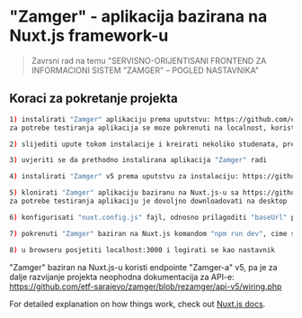 # "Zamger" - aplikacija bazirana na Nuxt.js framework-u

> Zavrsni rad na temu "SERVISNO-ORIJENTISANI FRONTEND ZA INFORMACIONI SISTEM "ZAMGER" – POGLED NASTAVNIKA"

## Koraci za pokretanje projekta

``` bash
1) instalirati "Zamger" aplikaciju prema uputstvu: https://github.com/etf-sarajevo/zamger/blob/master/static/doc/INSTALL.txt
za potrebe testiranja aplikacija se moze pokrenuti na localnost, koristeci npr. XAMPP

2) slijediti upute tokom instalacije i kreirati nekoliko studenata, predmeta i naravno barem jednog nastavnika, kojem se pridruzuju prethodno kreirani predmeti

3) uvjeriti se da prethodno instalirana aplikacija "Zamger" radi

4) instalirati "Zamger" v5 prema uputstvu za instalaciju: https://github.com/etf-sarajevo/zamger/blob/rezamger/README.md

5) klonirati "Zamger" aplikaciju baziranu na Nuxt.js-u sa https://github.com/fache/zamger-nuxt
za potrebe testiranja aplikaciju je dovoljno downloadovati na desktop

6) konfigurisati "nuxt.config.js" fajl, odnosno prilagoditi "baseUrl" prethodno instaliranim aplikacijama "Zamger", kao npr.: "http://localhost:8080/api_v5"

7) pokrenuti "Zamger" baziran na Nuxt.js komandom "npm run dev", cime se pokrece development server na localhost:3000

8) u browseru posjetiti localhost:3000 i logirati se kao nastavnik
```

"Zamger" baziran na Nuxt.js-u koristi endpointe "Zamger-a" v5, pa je za dalje razvijanje projekta neophodna dokumentacija za API-e: https://github.com/etf-sarajevo/zamger/blob/rezamger/api-v5/wiring.php

For detailed explanation on how things work, check out [Nuxt.js docs](https://nuxtjs.org).
